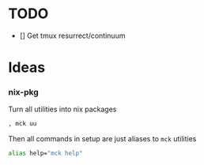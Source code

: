 # TODO

- [] Get tmux resurrect/continuum


# Ideas

### nix-pkg

Turn all utilities into nix packages

```sh
, mck uu
```

Then all commands in setup are just aliases to `mck` utilities

```sh
alias help="mck help"
```

